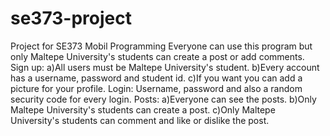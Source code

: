 # se373-project
Project for SE373 Mobil Programming 
Everyone can use this program but only Maltepe University's students can create a post or add comments.
Sign up:
a)All users must be Maltepe University's student.
b)Every account has a username, password and student id.
c)If you want you can add a picture for your profile.
Login:
Username, password and also a random security code for every login.
Posts:
a)Everyone can see the posts.
b)Only Maltepe University's students can create a post.
c)Only Maltepe University's students can comment and like or dislike the post.


